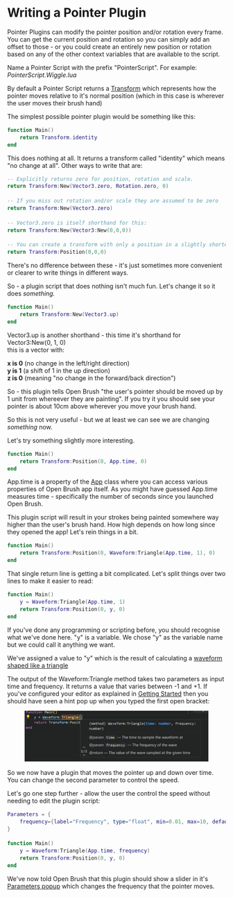 # Writing a Pointer Plugin

Pointer Plugins can modify the pointer position and/or rotation every frame. You can get the current position and rotation so you can simply add an offset to those - or you could create an entirely new position or rotation based on any of the other context variables that are available to the script.

Name a Pointer Script with the prefix "PointerScript". For example: _PointerScript.Wiggle.lua_

By default a Pointer Script returns a [Transform](../plugin-api-scripting-reference/transform.md) which represents how the pointer moves relative to it's normal position (which in this case is wherever the user moves their brush hand)

The simplest possible pointer plugin would be something like this:

```lua
function Main()
    return Transform.identity
end
```

This does nothing at all. It returns a transform called "identity" which means "no change at all". Other ways to write that are:

```lua
-- Explicitly returns zero for position, rotation and scale.
return Transform:New(Vector3.zero, Rotation.zero, 0)

-- If you miss out rotation and/or scale they are assumed to be zero
return Transform:New(Vector3.zero)

-- Vector3.zero is itself shorthand for this:
return Transform:New(Vector3:New(0,0,0))

-- You can create a transform with only a position in a slightly shorter way:
return Transform:Position(0,0,0)
```

There's no difference between these - it's just sometimes more convenient or clearer to write things in different ways.

So - a plugin script that does nothing isn't much fun. Let's change it so it does _something._

```lua
function Main()
    return Transform:New(Vector3.up)
end
```

Vector3.up is another shorthand - this time it's shorthand for Vector3:New(0, 1, 0)\
this is a vector with:

**x is 0** (no change in the left/right direction)\
**y is 1** (a shift of 1 in the up direction)\
**z is 0** (meaning "no change in the forward/back direction")

So - this plugin tells Open Brush "the user's pointer should be moved up by 1 unit from whereever they are painting".  If you try it you should see your pointer is about 10cm above wherever you move your brush hand.

So this is not very useful - but we at least we can see we are changing _something_ now.

Let's try something slightly more interesting.

```lua
function Main()
    return Transform:Position(0, App.time, 0)
end
```

App.time is a property of the [App](../plugin-api-scripting-reference/app.md) class where you can access various properties of Open Brush app itself. As you might have guessed App.time measures time - specifically the number of seconds since you launched Open Brush.

This plugin script will result in your strokes being painted somewhere way higher than the user's brush hand. How high depends on how long since they opened the app! Let's rein things in a bit.

```lua
function Main()
    return Transform:Position(0, Waveform:Triangle(App.time, 1), 0)
end
```

That single return line is getting a bit complicated. Let's split things over two lines to make it easier to read:

```lua
function Main()
    y = Waveform:Triangle(App.time, 1)
    return Transform:Position(0, y, 0)
end
```

If you've done any programming or scripting before, you should recognise what we've done here. "y" is a variable. We chose "y" as the variable name but we could call it anything we want.&#x20;

We've assigned a value to "y" which is the result of calculating a [waveform shaped like a triangle](https://en.wikipedia.org/wiki/Triangle\_wave)&#x20;

The output of the Waveform:Triangle method takes two parameters as input time and frequency. It returns a value that varies between -1 and +1. If you've configured your editor as explained in [Getting Started](getting-started.md) then you should have seen a hint pop up when you typed the first open bracket:

<figure><img src="../../../.gitbook/assets/image (1) (1).png" alt=""><figcaption></figcaption></figure>

So we now have a plugin that moves the pointer up and down over time. You can change the second parameter to control the speed.&#x20;

Let's go one step further - allow the user the control the speed without needing to edit the plugin script:

```lua
Parameters = {
    frequency={label="Frequency", type="float", min=0.01, max=10, default=2}
}

function Main()
    y = Waveform:Triangle(App.time, frequency)
    return Transform:Position(0, y, 0)
end
```

We've now told Open Brush that this plugin should show a slider in it's [Parameters popup](../using-plugins.md#plugin-parameters) which changes the frequency that the pointer moves.
